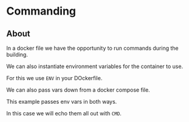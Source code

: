 # Commanding

## About

In a docker file we have the opportunity to run commands during the building.

We can also instantiate environment variables for the container to use.

For this we use `ENV` in your DOckerfile.

We can also pass vars down from a docker compose file.

This example passes env vars in both ways.

In this case we will echo them all out with `CMD`.
